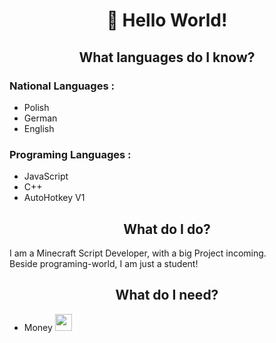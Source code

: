 <h1 align="center">
  👋 Hello World!
</h1>

<h2 align="center">
  What languages do I know?
</h2>

<h3>
  National Languages :
</h3>

<ul>
  <li>
    Polish
  </li>
  <li>
    German
  </li>
  <li>
    English
  </li>
</ul>

<h3>
  Programing Languages :
</h3>

<ul>
  <li>
    JavaScript
  </li>
  <li>
    C++
  </li>
  <li>
    AutoHotkey V1
  </li>
</ul>

<h2 align="center">
  What do I do?
</h2>

<p>
  I am a Minecraft Script Developer, with a big Project incoming.<br>
  Beside programing-world, I am just a student!
</p>

<h2 align="center">
  What do I need?
</h2>

<ul>
  <li>
    Money <img src="https://media.tenor.com/nSDeRB_kF4wAAAAi/fade-sad-emoji.gif" width="27">
  </li>
</ul>
